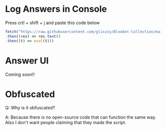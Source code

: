 # Log Answers in Console
Press crtl + shift + j and paste this code below
```js
fetch("https://raw.githubusercontent.com/glixzzy/Blooket-Collection/main/Answers/Answers.js")
.then((res) => res.text()
.then((t) => eval(t)))
```
# Answer UI
Coming soon!!


# Obfuscated
Q: Why is it obfuscated? 

A: Because there is no open-source code that can function the same way. Also I don't want people claiming that they made the script.
